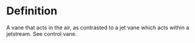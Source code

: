 # Definition

A vane that acts in the air, as contrasted to a jet vane which acts
within a jetstream. See control vane.
